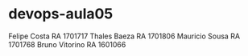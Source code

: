# devops-aula05
Felipe Costa RA 1701717
Thales Baeza RA 1701806
Mauricio Sousa RA 1701768
Bruno Vitorino RA 1601066
